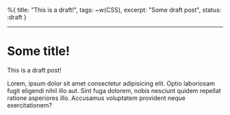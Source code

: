 %{
  title: "This is a draft!",
  tags: ~w(CSS),
  excerpt: "Some draft post",
  status: :draft
}

---

# Some title!

This is a draft post!

Lorem, ipsum dolor sit amet consectetur adipisicing elit. Optio laboriosam fugit eligendi nihil illo aut. Sint fuga dolorem, nobis nesciunt quidem repellat ratione asperiores illo. Accusamus voluptatem provident neque exercitationem?
